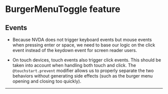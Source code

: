 # BurgerMenuToggle feature

## Events

- Because NVDA does not trigger keyboard events but mouse events when pressing enter or space, we need to base our logic on the click event instead of the keydown event for screen reader users.

- On touch devices, touch events also trigger click events. This should be taken into account when handling both touch and click. The `@touchstart.prevent` modifier allows us to properly separate the two behaviors without generating side effects (such as the burger menu opening and closing too quickly).

---
